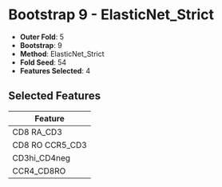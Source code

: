 # Bootstrap 9 - ElasticNet_Strict

- **Outer Fold**: 5
- **Bootstrap**: 9
- **Method**: ElasticNet_Strict
- **Fold Seed**: 54
- **Features Selected**: 4

## Selected Features

| Feature |
|---------|
| CD8 RA_CD3 |
| CD8 RO CCR5_CD3 |
| CD3hi_CD4neg |
| CCR4_CD8RO |
